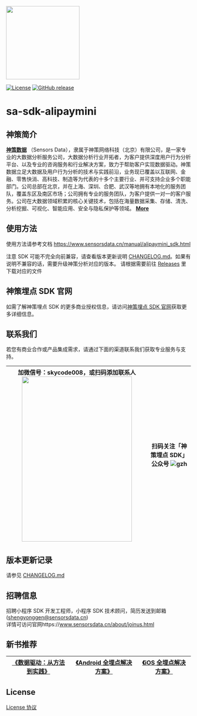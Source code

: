 <img src="https://ow-file.sensorsdata.cn/www/home/header/sensors_header_icon.svg" width="200" >

[![License](https://img.shields.io/github/license/sensorsdata/sa-sdk-alipaymini.svg)](https://github.com/sensorsdata/sa-sdk-alipaymini/blob/master/LICENSE)
[![GitHub release](https://img.shields.io/github/release/sensorsdata/sa-sdk-alipaymini.svg)](https://github.com/sensorsdata/sa-sdk-alipaymini/releases)

# sa-sdk-alipaymini
## 神策简介

[**神策数据**](https://www.sensorsdata.cn/)
（Sensors Data），隶属于神策网络科技（北京）有限公司，是一家专业的大数据分析服务公司，大数据分析行业开拓者，为客户提供深度用户行为分析平台、以及专业的咨询服务和行业解决方案，致力于帮助客户实现数据驱动。神策数据立足大数据及用户行为分析的技术与实践前沿，业务现已覆盖以互联网、金融、零售快消、高科技、制造等为代表的十多个主要行业、并可支持企业多个职能部门。公司总部在北京，并在上海、深圳、合肥、武汉等地拥有本地化的服务团队，覆盖东区及南区市场；公司拥有专业的服务团队，为客户提供一对一的客户服务。公司在大数据领域积累的核心关键技术，包括在海量数据采集、存储、清洗、分析挖掘、可视化、智能应用、安全与隐私保护等领域。 [**More**](https://www.sensorsdata.cn/about/aboutus.html)

## 使用方法
使用方法请参考文档  https://www.sensorsdata.cn/manual/alipaymini_sdk.html

注意 SDK 可能不完全向前兼容，请查看版本更新说明 [CHANGELOG.md](CHANGELOG.md)。如果有说明不兼容的话，需要升级神策分析对应的版本。
请根据需要前往 [Releases](https://github.com/sensorsdata/sa-sdk-alipaymini/releases) 里下载对应的文件

## 神策埋点 SDK 官网
如需了解神策埋点 SDK 的更多商业授权信息，请访问[神策埋点 SDK 官网](https://jssdk.debugbox.sensorsdata.cn/)获取更多详细信息。

## 联系我们
若您有商业合作或产品集成需求，请通过下面的渠道联系我们获取专业服务与支持。

| 加微信号：skycode008，或扫码添加联系人 <img src="https://github.com/sensorsdata/sa-sdk-android/blob/master/WechatIMG180.jpg" width="300" height="450" /> | 扫码关注「神策埋点 SDK」公众号 ![gzh](https://github.com/sensorsdata/sa-sdk-android/blob/master/gzh.jpeg) |
| ------ | ------ |

## 版本更新记录

请参见 [CHANGELOG.md](CHANGELOG.md)

## 招聘信息
招聘小程序 SDK 开发工程师，小程序 SDK 技术顾问，简历发送到邮箱 (shengyonggen@sensorsdata.cn)<br>
详情可访问官网https://www.sensorsdata.cn/about/joinus.html


## 新书推荐

| [《数据驱动：从方法到实践》](https://item.jd.com/12322322.html) | [《Android 全埋点解决方案》](https://item.jd.com/12574672.html) | [《iOS 全埋点解决方案》](https://item.jd.com/12867068.html)
| ------ | ------ | ------ |

## License

[License 协议](https://github.com/sensorsdata/sa-sdk-alipaymini/blob/master/LICENSE)
